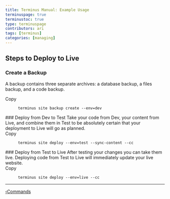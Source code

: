 ```yaml
---
title: Terminus Manual: Example Usage
terminuspage: true
terminustoc: true
type: terminuspage
contributors: ari
tags: [terminus]
categories: [managing]
---
```

## Steps to Deploy to Live
### Create a Backup
A backup contains three separate archives: a database backup, a files backup, and a code backup.
<div class="zero-clipboard">
  <span class="btn-clipboard" id="scenario1button_create-backup" data-clipboard-target="scenario1_create-backup">Copy</span>
  <figure class="highlight"><pre id="scenario1_create-backup"><code class="bash" data-lang="bash">terminus site backup create --env=dev</code></pre></figure>
</div>
### Deploy from Dev to Test
Take your code from Dev, your content from Live, and combine them in Test to be absolutely certain that your deployment to Live will go as planned.
<div class="zero-clipboard">
  <span class="btn-clipboard" id="scenario1button_deploydev" data-clipboard-target="scenario1_deploydev">Copy</span>
    <figure class="highlight"><pre id="scenario1_deploydev"><code class="bash" data-lang="bash">terminus site deploy --env=test --sync-content --cc</code></pre></figure>
</div>
### Deploy from Test to Live
After testing your changes you can take them live. Deploying code from Test to Live will immediately update your live website.
<div class="zero-clipboard">
  <span class="btn-clipboard" id="scenario1button_deploytest" data-clipboard-target="scenario1_deploytest">Copy</span>
  <figure class="highlight"><pre id="scenario1_deploytest"><code class="bash" data-lang="bash">terminus site deploy --env=live --cc</code></pre></figure>
</div>


<div class="terminus-pager">
  <hr>
      <a style="float:left;" href="/docs/terminus/commands"><span class="terminus-pager-lsaquo">&lsaquo;</span>Commands</a>
</div>
